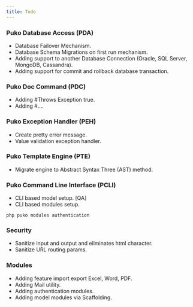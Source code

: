 ```yaml
---
title: Todo
---
```


### Puko Database Access (PDA)
* Database Failover Mechanism.
* Database Schema Migrations on first run mechanism.
* Adding support to another Database Connection (Oracle, SQL Server, MongoDB, Cassandra).
* Adding support for commit and rollback database transaction.

### Puko Doc Command (PDC)
* Adding #Throws Exception true.
* Adding #....

### Puko Exception Handler (PEH)
* Create pretty error message.
* Value validation exception handler.

### Puko Template Engine (PTE)
* Migrate engine to Abstract Syntax Three (AST) method.

### Puko Command Line Interface (PCLI)
* CLI based model setup. [QA]
* CLI based modules setup.
```
php puko modules authentication
```

### Security
* Sanitize input and output and eliminates html character.
* Sanitize URL routing params.

### Modules
* Adding feature import export Excel, Word, PDF.
* Adding Mail utility.
* Adding authentication modules.
* Adding model modules via Scaffolding.

